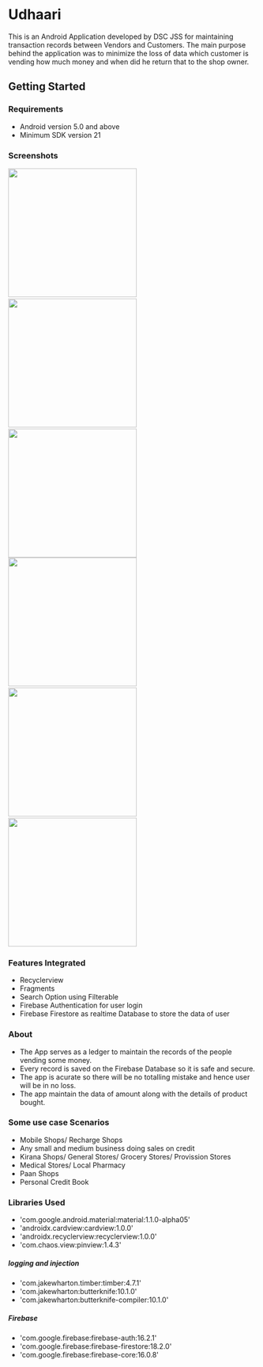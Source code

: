 # Udhaari
This is an Android Application developed by DSC JSS for maintaining transaction records between Vendors and Customers. The main purpose behind the application was to minimize the loss of data which customer is vending how much money and when did he return that to the shop owner. 

## Getting Started

### Requirements
* Android version 5.0 and above
* Minimum SDK version 21

### Screenshots
<img src ="./Screenshot_1560987420.png" width="260" />&nbsp;&nbsp;<img src ="./Screenshot_1560987514.png" width="260" />&nbsp;&nbsp;<img src ="./Screenshot_1560987519.png" width="260" />
<img src ="./Screenshot_1560987528.png" width="260" />&nbsp;&nbsp;<img src ="./Screenshot_1560987536.png" width="260" />&nbsp;&nbsp;<img src ="./Screenshot_1560987555.png" width="260" />

### Features Integrated
* Recyclerview
* Fragments
* Search Option using Filterable
* Firebase Authentication for user login
* Firebase Firestore as realtime Database to store the data of user

### About

* The App serves as a ledger to maintain the records of the people vending some money.
* Every record is saved on the Firebase Database so it is safe and secure.
* The app is acurate so there will be no totalling mistake and hence user will be in no loss.
* The app maintain the data of amount along with the details of product bought.

### Some use case Scenarios
* Mobile Shops/ Recharge Shops
* Any small and medium business doing sales on credit
* Kirana Shops/ General Stores/ Grocery Stores/ Provission Stores
* Medical Stores/ Local Pharmacy 
* Paan Shops
* Personal Credit Book

### Libraries Used
* 'com.google.android.material:material:1.1.0-alpha05'
* 'androidx.cardview:cardview:1.0.0'
* 'androidx.recyclerview:recyclerview:1.0.0'
* 'com.chaos.view:pinview:1.4.3'

##### logging and injection
* 'com.jakewharton.timber:timber:4.7.1'
* 'com.jakewharton:butterknife:10.1.0'
* 'com.jakewharton:butterknife-compiler:10.1.0'

##### Firebase
* 'com.google.firebase:firebase-auth:16.2.1'
* 'com.google.firebase:firebase-firestore:18.2.0'
* 'com.google.firebase:firebase-core:16.0.8'
